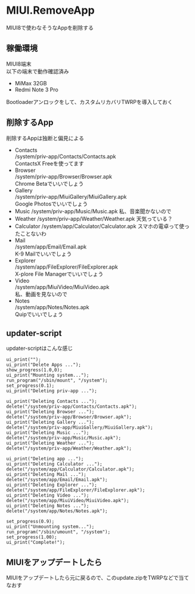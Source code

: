 # MIUI.RemoveApp

MIUI8で使わなそうなAppを削除する

## 稼働環境
MIUI8端末  
以下の端末で動作確認済み

* MiMax 32GB
* Redmi Note 3 Pro

Bootloaderアンロックをして、カスタムリカバリTWRPを導入しておく

## 削除するApp
削除するAppは独断と偏見による

* Contacts  
/system/priv-app/Contacts/Contacts.apk  
ContactsX Freeを使ってます
* Browser  
/system/priv-app/Browser/Browser.apk  
Chrome Betaでいいでしょう
* Gallery  
/system/priv-app/MiuiGallery/MiuiGallery.apk  
Google Photosでいいでしょう
* Music 
/system/priv-app/Music/Music.apk 
私、音楽聞かないので
* Weather 
/system/priv-app/Weather/Weather.apk 
天気っている？
* Calculator 
/system/app/Calculator/Calculator.apk
スマホの電卓って使ったことないわ
* Mail  
/system/app/Email/Email.apk  
K-9 Mailでいいでしょう
* Explorer  
/system/app/FileExplorer/FileExplorer.apk  
X-plore File Managerでいいでしょう
* Video  
/system/app/MiuiVideo/MiuiVideo.apk  
私、動画を見ないので
* Notes  
/system/app/Notes/Notes.apk  
Quipでいいでしょう

## updater-script
updater-scriptはこんな感じ

```
ui_print("");ui_print("Delete Apps ...");show_progress(1.0,0);ui_print("Mounting system...");run_program("/sbin/mount", "/system");set_progress(0.1);ui_print("Deleting priv-app ...");ui_print("Deleting Contacts ...");delete("/system/priv-app/Contacts/Contacts.apk");ui_print("Deleting Browser ...");delete("/system/priv-app/Browser/Browser.apk");ui_print("Deleting Gallery ...");delete("/system/priv-app/MiuiGallery/MiuiGallery.apk");ui_print("Deleting Music ...");delete("/system/priv-app/Music/Music.apk");ui_print("Deleting Weather ...");delete("/system/priv-app/Weather/Weather.apk");ui_print("Deleting app ...");ui_print("Deleting Calculator ...");delete("/system/app/Calculator/Calculator.apk");ui_print("Deleting Mail ...");delete("/system/app/Email/Email.apk");ui_print("Deleting Explorer ...");delete("/system/app/FileExplorer/FileExplorer.apk");ui_print("Deleting Video ...");delete("/system/app/MiuiVideo/MiuiVideo.apk");ui_print("Deleting Notes ...");delete("/system/app/Notes/Notes.apk");set_progress(0.9);ui_print("Unmounting system...");run_program("/sbin/umount", "/system");set_progress(1.00);ui_print("Complete!");
```

## MIUIをアップデートしたら
MIUIをアップデートしたら元に戻るので、このupdate.zipをTWRPなどで当てなおす